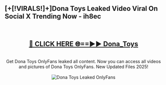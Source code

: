 <h2>[+[!VIRALS!]+]Dona Toys Leaked Video Viral On Social X Trending Now - ih8ec</h2>
<br>
<div align="center">
<h2><a href="https://libra.edu.pl?Dona_Toys" rel="nofollow">🔴 CLICK HERE 🌐==►► Dona_Toys</a></h2>
<br>
Get Dona Toys OnlyFans leaked all content. Now you can access all videos and pictures of Dona Toys OnlyFans. New Updated Files 2025!
<br>
<br>
<a href="https://libra.edu.pl?Dona_Toys" rel="nofollow" data-target="animated-image.originalLink"><img src="https://i.ibb.co.com/WyWwxjT/player-gif2.gif" alt="Dona Toys Leaked OnlyFans" style="max-width: 100%; display: inline-block;" data-target="animated-image.originalImage"></a>
</div>
<br>